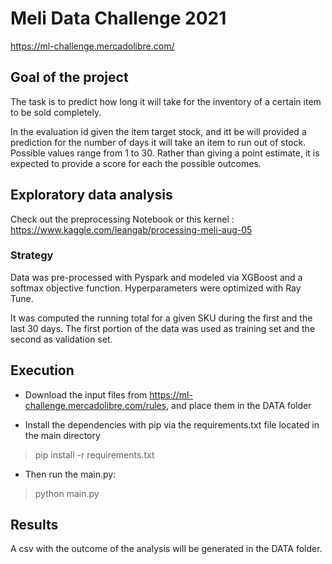# Meli Data Challenge 2021

https://ml-challenge.mercadolibre.com/

## Goal of the project

The task is to predict how long it will take for the inventory of a certain item to be sold completely. 

In the evaluation id given the item target stock, and itt be will provided a prediction for the number of days it will take an item to run out of stock. Possible values range from 1 to 30. Rather than giving a point estimate, it is expected to provide a score for each the possible outcomes.


## Exploratory data analysis

Check out the preprocessing Notebook or this kernel : https://www.kaggle.com/leangab/processing-meli-aug-05


### Strategy 

Data was pre-processed with Pyspark and modeled via XGBoost and a softmax objective function. Hyperparameters were optimized with Ray Tune. 

It was computed the running total for a given SKU during the first and the last 30 days. 
The first portion of the data was used as training set and the second as validation set.


## Execution

- Download the input files from 
https://ml-challenge.mercadolibre.com/rules, and place them in the DATA folder

* Install the dependencies with pip via the requirements.txt file located in the main directory

>  pip install -r requirements.txt

* Then run the main.py:

> python main.py 

## Results
A csv with the outcome of the analysis will be generated in the DATA folder.